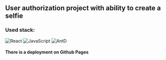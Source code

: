 ## User authorization project with ability to create a selfie

### Used stack:

![React](https://img.shields.io/badge/-React-373D45?style=for-the-badge&logo=react)
![JavaScript](https://img.shields.io/badge/-JavaScript-373D45?style=for-the-badge&logo=JavaScript)
![AntD](https://img.shields.io/badge/-antd-373D45?style=for-the-badge&logo=antdesign)

#### There is a deployment on Github Pages